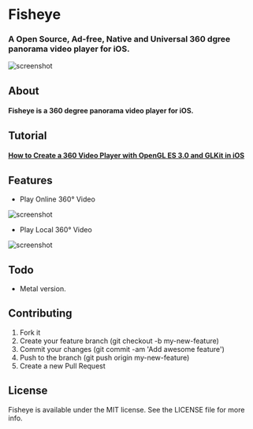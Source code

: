 # Fisheye
### A Open Source, Ad-free, Native and Universal 360 dgree panorama video player for iOS. 

![screenshot](./Screenshot/PlayDemo.gif)

## About
#### Fisheye is a 360 degree panorama video player for iOS.

## Tutorial
#### [How to Create a 360 Video Player with OpenGL ES 3.0 and GLKit in iOS](https://medium.com/@hanton.yang/how-to-create-a-360-video-player-with-opengl-es-3-0-and-glkit-360-3f29a9cfac88)

## Features

* Play Online 360° Video

![screenshot](./Screenshot/PlayOnlineVideo.gif)

* Play Local 360° Video

![screenshot](./Screenshot/PlayLocalVideo.gif)

## Todo
- Metal version.

## Contributing

1. Fork it
2. Create your feature branch (git checkout -b my-new-feature)
3. Commit your changes (git commit -am 'Add awesome feature')
4. Push to the branch (git push origin my-new-feature)
5. Create a new Pull Request

## License
Fisheye is available under the MIT license. See the LICENSE file for more info.

